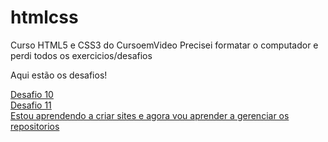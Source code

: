 # htmlcss
 Curso HTML5 e CSS3 do CursoemVideo
 Precisei formatar o computador e perdi todos os exercicios/desafios

 
Aqui estão os desafios! <br>

<a href="https://pedrosantosgithub.github.io/htmlcss/Desafios/Desafio%20010/">Desafio 10 <br>
<a href="https://pedrosantosgithub.github.io/htmlcss/Desafios/Desafio%20011/">Desafio 11<br>
Estou aprendendo a criar sites e agora vou aprender a gerenciar os repositorios
